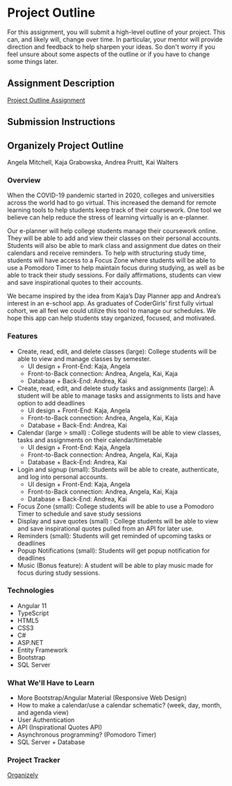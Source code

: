 # Project Outline
For this assignment, you will submit a high-level outline of your project. This can, and likely will, change over time. In particular, your mentor will provide direction and feedback to help sharpen your ideas. So don't worry if you feel unsure about some aspects of the outline or if you have to change some things later.

## Assignment Description
[Project Outline Assignment](https://education.launchcode.org/liftoff/modules/assignments/project-outline)

## Submission Instructions

## Organizely Project Outline

Angela Mitchell, Kaja Grabowska, Andrea Pruitt, Kai Walters

### Overview
When the COVID-19 pandemic started in 2020, colleges and universities across the world had to go virtual. This increased the demand for remote learning tools to help students keep track of their coursework. One tool we believe can help reduce the stress of learning virtually is an e-planner.

Our e-planner will help college students manage their coursework online. They will be able to add and view their classes on their personal accounts. Students will also be able to mark class and assignment due dates on their calendars and receive reminders. To help with structuring study time, students will have access to a Focus Zone where students will be able to use a Pomodoro Timer to help maintain focus during studying, as well as be able to track their study sessions. For daily affirmations, students can view and save inspirational quotes to their accounts.

We became inspired by the idea from Kaja’s Day Planner app and Andrea’s interest in an e-school app. As graduates of CoderGirls’ first fully virtual cohort, we all feel we could utilize this tool to manage our schedules. We hope this app can help students stay organized, focused, and motivated.

### Features
* Create, read, edit, and delete classes (large): College students will be able to view and manage classes by semester.
  * UI design + Front-End: Kaja, Angela
  * Front-to-Back connection: Andrea, Angela, Kai, Kaja
  * Database + Back-End: Andrea, Kai
* Create, read, edit, and delete study tasks and assignments (large): A student will be able to manage tasks and assignments to lists and have option to add deadlines
  * UI design + Front-End: Kaja, Angela
  * Front-to-Back connection: Andrea, Angela, Kai, Kaja
  * Database + Back-End: Andrea, Kai
* Calendar (large > small) : College students will be able to view classes, tasks and assignments on their calendar/timetable
  * UI design + Front-End: Kaja, Angela
  * Front-to-Back connection: Andrea, Angela, Kai, Kaja
  * Database + Back-End: Andrea, Kai
* Login and signup (small): Students will be able to create, authenticate, and log into personal accounts.
  * UI design + Front-End: Kaja, Angela
  * Front-to-Back connection: Andrea, Angela, Kai, Kaja
  * Database + Back-End: Andrea, Kai
* Focus Zone (small): College students will be able to use a Pomodoro Timer to schedule and save study sessions
* Display and save quotes (small) : College students will be able to view and save inspirational quotes pulled from an API for later use.
* Reminders (small): Students will get reminded of upcoming tasks or deadlines
* Popup Notifications (small): Students will get popup notification for deadlines
* Music (Bonus feature): A student will be able to play music made for focus during study sessions.

### Technologies
* Angular 11
* TypeScript
* HTML5
* CSS3
* C#
* ASP.NET
* Entity Framework
* Bootstrap
* SQL Server

### What We'll Have to Learn
* More Bootstrap/Angular Material (Responsive Web Design)
* How to make a calendar/use a calendar schematic? (week, day, month, and agenda view)
* User Authentication
* API (Inspirational Quotes API)
* Asynchronous programming? (Pomodoro Timer)
* SQL Server + Database

### Project Tracker
[Organizely](https://trello.com/b/WxO8M2DZ/organizely-studium-project-2021)


